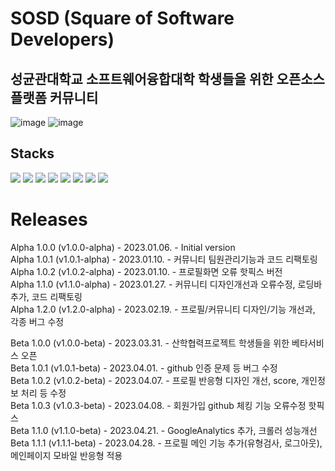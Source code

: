 # SOSD (Square of Software Developers)
## 성균관대학교 소프트웨어융합대학 학생들을 위한 오픈소스플랫폼 커뮤니티
![image](https://user-images.githubusercontent.com/50347615/230562674-4493287f-2387-46dc-8798-60ef21befb42.png)
![image](https://user-images.githubusercontent.com/50347615/230562795-f9237669-6768-4404-8ad7-0f64ebb5c70f.png)


## Stacks
<img src="https://img.shields.io/badge/django-003545?style=for-the-badge&logo=django&logoColor=white"> <img src="https://img.shields.io/badge/javascript-F7DF1E?style=for-the-badge&logo=javascript&logoColor=white">
<img src="https://img.shields.io/badge/bootstrap-7952B3?style=for-the-badge&logo=bootstrap&logoColor=white">
<img src="https://img.shields.io/badge/mysql-4479A1?style=for-the-badge&logo=mysql&logoColor=white">
<img src="https://img.shields.io/badge/html-E34F26?style=for-the-badge&logo=html5&logoColor=white">
<img src="https://img.shields.io/badge/css-1572B6?style=for-the-badge&logo=css3&logoColor=white">
<img src="https://img.shields.io/badge/docker-2496ED?style=for-the-badge&logo=docker&logoColor=white">
<img src="https://img.shields.io/badge/nginx-009639?style=for-the-badge&logo=nginx&logoColor=white">


# Releases

Alpha 1.0.0 (v1.0.0-alpha) - 2023.01.06. - Initial version\
Alpha 1.0.1 (v1.0.1-alpha) - 2023.01.10. - 커뮤니티 팀원관리기능과 코드 리팩토링\
Alpha 1.0.2 (v1.0.2-alpha) - 2023.01.10. - 프로필화면 오류 핫픽스 버전\
Alpha 1.1.0 (v1.1.0-alpha) - 2023.01.27. - 커뮤니티 디자인개선과 오류수정, 로딩바 추가, 코드 리팩토링\
Alpha 1.2.0 (v1.2.0-alpha) - 2023.02.19. - 프로필/커뮤니티 디자인/기능 개선과, 각종 버그 수정

Beta 1.0.0 (v1.0.0-beta) - 2023.03.31. - 산학협력프로젝트 학생들을 위한 베타서비스 오픈\
Beta 1.0.1 (v1.0.1-beta) - 2023.04.01. - github 인증 문제 등 버그 수정\
Beta 1.0.2 (v1.0.2-beta) - 2023.04.07. - 프로필 반응형 디자인 개선, score, 개인정보 처리 등 수정\
Beta 1.0.3 (v1.0.3-beta) - 2023.04.08. - 회원가입 github 체킹 기능 오류수정 핫픽스\
Beta 1.1.0 (v1.1.0-beta) - 2023.04.21. - GoogleAnalytics 추가, 크롤러 성능개선\
Beta 1.1.1 (v1.1.1-beta) - 2023.04.28. - 프로필 메인 기능 추가(유형검사, 로그아웃), 메인페이지 모바일 반응형 적용
